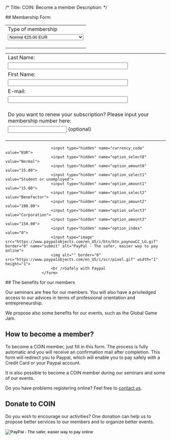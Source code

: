 /*
Title: COIN: Become a member
Description:
*/
<div id="leftcontent" markdown=1>
## Membership Form
					<form action="https://www.paypal.com/cgi-bin/webscr" onsubmit="return validateForm()" method="post" name="myPayPal">
						<input type="hidden" name="cmd" value="_xclick">
						<input type="hidden" name="business" value="web-account@extra-coin.org">
						<input type="hidden" name="lc" value="EN">
						<input type="hidden" name="item_name" value="COIN annual subscription">
						<input type="hidden" name="button_subtype" value="services">
						<input type="hidden" name="no_note" value="0">
						<input type="hidden" name="currency_code" value="EUR">
						<input type="hidden" name="tax_rate" value="0.000">
						<input type="hidden" name="shipping" value="0.00">
						<input type="hidden" name="notify_url" value="http://extra-coin.org/ipn.php">
						<input type="hidden" name="bn" value="PP-BuyNowBF:btn_paynowCC_LG.gif:NonHostedGuest">
						<table>
						<tr><td><input type="hidden" name="on0" value="Type of membership">Type of membership</td></tr><tr><td><select name="os0" onchange="onTypeAdhesionChange()">
							<option value="Normale">Normal €25.00 EUR</option>
							<option value="Student ou unemployed">Student or unemployed €15.00 EUR</option>
							<option value="Benefactor">Benefactor €100.00 EUR</option>
							<option value="Corporation">Corporation €150.00 EUR</option>
						</select><br /><br /></td></tr>
						</table>
						<div id="bienDiv" style="display:none;">
						<p>Benefactors are normal members. With this type of subscription, you will help us to reinforce the COIN network</p>
						</div>
						<div id="adminDiv" style="display:none;">
						<p>A corporation subscription will provide you memberships for max 10 of your employees. The detailed information will be transmitted by e-mail after the validation of the subscription.</p>
						<p>A corporation subscription is not considered as a sponsorship.</p>
						<table>
						<tr><td><input type="hidden" name="on5" value="Company Name">Company Name:</td></tr><tr><td><input type="text" name="os5" maxlength="200" size="44"></td></tr>
						<tr><td>Address:</td></tr><tr><td><input type="text" name="address1" maxlength="200" size="44"></td></tr>
						<tr><td>Additional address:</td></tr><tr><td><input type="text" name="address2" maxlength="200" size="44"></td></tr>
						<tr><td>Postal Code:</td></tr><tr><td><input type="text" name="zip" maxlength="200" size="44"></td></tr>
						<tr><td>City:</td></tr><tr><td><input type="text" name="city" maxlength="200" size="44"><br /><br /></td></tr>
						<tr><td><b>Administrative contact:</b></td></tr>
						</table>
						</div>
						<table>
						<tr><td><input type="hidden" name="on1" value="Nom">Last Name:</td></tr><tr><td><input type="text" name="os1" maxlength="200" size="44"></td></tr>
						<tr><td><input type="hidden" name="on2" value="Prénom">First Name:</td></tr><tr><td><input type="text" name="os2" maxlength="200" size="44"></td></tr>
						<tr><td><input type="hidden" name="on3" value="E-mail">E-mail:</td></tr><tr><td><input type="text" name="os3" maxlength="200" size="44"></td></tr>
						<tr><td><br /><input type="hidden" name="on4" value="Membership Number">Do you want to renew your subscription? Please input your membership number here:</td></tr><tr><td><input type="text" name="os4" maxlength="200"> (optional)<br /><br /></td></tr>
						</table>

						<input type="hidden" name="currency_code" value="EUR">
						<input type="hidden" name="option_select0" value="Normal">
						<input type="hidden" name="option_amount0" value="25.00">
						<input type="hidden" name="option_select1" value="Student or unemployed">
						<input type="hidden" name="option_amount1" value="15.00">
						<input type="hidden" name="option_select2" value="Benefactor">
						<input type="hidden" name="option_amount2" value="100.00">
						<input type="hidden" name="option_select3" value="Corporation">
						<input type="hidden" name="option_amount3" value="150.00">
						<input type="hidden" name="option_index" value="0">
						<input type="image" src="https://www.paypalobjects.com/en_US/i/btn/btn_paynowCC_LG.gif" border="0" name="submit" alt="PayPal - The safer, easier way to pay online">
						<img alt="" border="0" src="https://www.paypalobjects.com/en_US/i/scr/pixel.gif" width="1" height="1">
						<br />Safely with Paypal
					</form>
</div><div id="rightcontent" markdown=1>
## The benefits for our members

Our seminars are free for our members. You will also have a priviledged access to our advices in terms of professional orientation and entrepreneurship.

We propose also some benefits for our events, such as the Global Game Jam.


## How to become a member?

To become a COIN member, just fill in this form. The process is fully automatic and you will receive an confirmation mail after completion.
This form will redirect you to Paypal, which will enable you to pay safely with a Credit Card or your Paypal account.

It is also possible to become a COIN member during our seminars and some of our events.

Do you have problems registering online? Feel free to <a href="mailto:contact@extra-coin.org" rel="nofollow" onclick="this.href='mailto:' + 'contact' + '@' + 'extra-coin.org'">contact us</a>.


## Donate to COIN

Do you wish to encourage our activities? One donation can help us to propose better services to our members and to organize better events.
<form action="https://www.paypal.com/cgi-bin/webscr" method="post">
					<input type="hidden" name="cmd" value="_donations">
					<input type="hidden" name="business" value="web-account@extra-coin.org">
					<input type="hidden" name="lc" value="EN">
					<input type="hidden" name="item_name" value="Donation">
					<input type="hidden" name="no_note" value="0">
					<input type="hidden" name="currency_code" value="EUR">
					<input type="hidden" name="notify_url" value="http://extra-coin.org/ipn.php">
					<input type="hidden" name="bn" value="PP-DonationsBF:btn_donate_SM.gif:NonHostedGuest">
					<input type="image" src="https://www.paypalobjects.com/en_US/i/btn/btn_donate_SM.gif" border="0" name="submit" alt="PayPal - The safer, easier way to pay online">
					<img alt="" border="0" src="https://www.paypalobjects.com/en_US/i/scr/pixel.gif" width="1" height="1">
					</form>
</div>
